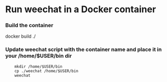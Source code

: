 # Run weechat in a Docker container

###  Build the container
docker build ./

### Update weechat script with the container name and place it in your /home/$USER/bin dir
        mkdir /home/$USER/bin
        cp ./weechat /home/$USER/bin
        weechat
